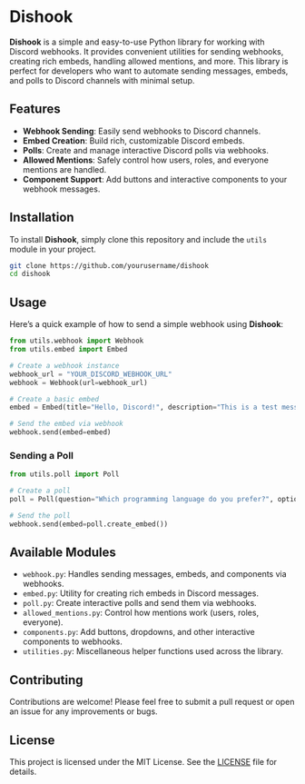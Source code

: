 # Dishook

**Dishook** is a simple and easy-to-use Python library for working with Discord webhooks. It provides convenient utilities for sending webhooks, creating rich embeds, handling allowed mentions, and more. This library is perfect for developers who want to automate sending messages, embeds, and polls to Discord channels with minimal setup.

## Features

- **Webhook Sending**: Easily send webhooks to Discord channels.
- **Embed Creation**: Build rich, customizable Discord embeds.
- **Polls**: Create and manage interactive Discord polls via webhooks.
- **Allowed Mentions**: Safely control how users, roles, and everyone mentions are handled.
- **Component Support**: Add buttons and interactive components to your webhook messages.

## Installation

To install **Dishook**, simply clone this repository and include the `utils` module in your project.

```bash
git clone https://github.com/yourusername/dishook
cd dishook
```

## Usage

Here’s a quick example of how to send a simple webhook using **Dishook**:

```python
from utils.webhook import Webhook
from utils.embed import Embed

# Create a webhook instance
webhook_url = "YOUR_DISCORD_WEBHOOK_URL"
webhook = Webhook(url=webhook_url)

# Create a basic embed
embed = Embed(title="Hello, Discord!", description="This is a test message.")

# Send the embed via webhook
webhook.send(embed=embed)
```

### Sending a Poll

```python
from utils.poll import Poll

# Create a poll
poll = Poll(question="Which programming language do you prefer?", options=["Python", "JavaScript", "Go"])

# Send the poll
webhook.send(embed=poll.create_embed())
```

## Available Modules

- `webhook.py`: Handles sending messages, embeds, and components via webhooks.
- `embed.py`: Utility for creating rich embeds in Discord messages.
- `poll.py`: Create interactive polls and send them via webhooks.
- `allowed_mentions.py`: Control how mentions work (users, roles, everyone).
- `components.py`: Add buttons, dropdowns, and other interactive components to webhooks.
- `utilities.py`: Miscellaneous helper functions used across the library.

## Contributing

Contributions are welcome! Please feel free to submit a pull request or open an issue for any improvements or bugs.

## License

This project is licensed under the MIT License. See the [LICENSE](LICENSE) file for details.
